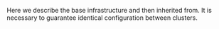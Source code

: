 Here we describe the base infrastructure and then inherited from.
It is necessary to guarantee identical configuration between clusters.